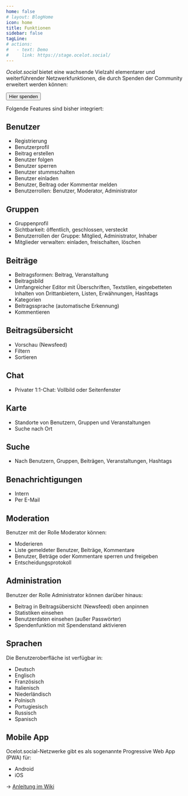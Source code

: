 ```yaml
---
home: false
# layout: BlogHome
icon: home
title: Funktionen
sidebar: false
tagLine: 
# actions:
#   - text: Demo
#     link: https://stage.ocelot.social/
---
```

*Ocelot.social* bietet eine wachsende Vielzahl elementarer und weiterführender Netzwerkfunktionen,
die durch Spenden der Community erweitert werden können:

<a href="/de/donate/">
  <Button class="donate-button">
    Hier spenden
  </Button>
</a>

Folgende Features sind bisher integriert:

## Benutzer

- Registrierung
- Benutzerprofil
- Beitrag erstellen
- Benutzer folgen
- Benutzer sperren
- Benutzer stummschalten
- Benutzer einladen
- Benutzer, Beitrag oder Kommentar melden
- Benutzerrollen: Benutzer, Moderator, Administrator

## Gruppen

- Gruppenprofil
- Sichtbarkeit: öffentlich, geschlossen, versteckt
- Benutzerrollen der Gruppe: Mitglied, Administrator, Inhaber
- Mitglieder verwalten: einladen, freischalten, löschen

## Beiträge

- Beitragsformen: Beitrag, Veranstaltung
- Beitragsbild
- Umfangreicher Editor mit Überschriften, Textstilen, eingebetteten Inhalten von Drittanbietern, Listen, Erwähnungen, Hashtags
- Kategorien
- Beitragssprache (automatische Erkennung)
- Kommentieren

## Beitragsübersicht

- Vorschau (Newsfeed)
- Filtern
- Sortieren

## Chat

- Privater 1:1-Chat: Vollbild oder Seitenfenster

## Karte

- Standorte von Benutzern, Gruppen und Veranstaltungen
- Suche nach Ort

## Suche

- Nach Benutzern, Gruppen, Beiträgen, Veranstaltungen, Hashtags

## Benachrichtigungen

- Intern
- Per E-Mail

## Moderation

Benutzer mit der Rolle Moderator können:

- Moderieren
- Liste gemeldeter Benutzer, Beiträge, Kommentare
- Benutzer, Beträge oder Kommentare sperren und freigeben
- Entscheidungsprotokoll

## Administration

Benutzer der Rolle Administrator können darüber hinaus:

- Beitrag in Beitragsübersicht (Newsfeed) oben anpinnen
- Statistiken einsehen
- Benutzerdaten einsehen (außer Passwörter)
- Spendenfunktion mit Spendenstand aktivieren

## Sprachen

Die Benutzeroberfläche ist verfügbar in:

- Deutsch
- Englisch
- Französisch
- Italienisch
- Niederländisch
- Polnisch
- Portugiesisch
- Russisch
- Spanisch

## Mobile App

Ocelot.social-Netzwerke gibt es als sogenannte Progressive Web App (PWA) für:

- Android
- iOS

→ [Anleitung im Wiki](https://github.com/Ocelot-Social-Community/Ocelot-Social/wiki/de:FAQ#gibt-es-eine-app-f%C3%BCr-dieses-netzwerk)
